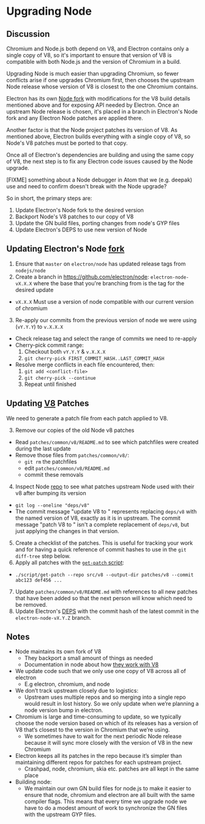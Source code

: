 # Upgrading Node

## Discussion

Chromium and Node.js both depend on V8, and Electron contains
only a single copy of V8, so it's important to ensure that version
of V8 is compatible with both Node.js and the version of Chromium
in a build.

Upgrading Node is much easier than upgrading Chromium, so fewer
conflicts arise if one upgrades Chromium first, then chooses the
upstream Node release whose version of V8 is closest to the one
Chromium contains.

Electron has its own [Node fork](https://github.com/electron/node)
with modifications for the V8 build details mentioned above
and for exposing API needed by Electron. Once an upstream Node
release is chosen, it's placed in a branch in Electron's Node fork
and any Electron Node patches are applied there.

Another factor is that the Node project patches its version of V8.
As mentioned above, Electron builds everything with a single copy
of V8, so Node's V8 patches must be ported to that copy.

Once all of Electron's dependencies are building and using the same
copy of V8, the next step is to fix any Electron code issues caused
by the Node upgrade.

[FIXME] something about a Node debugger in Atom that we (e.g. deepak)
use and need to confirm doesn't break with the Node upgrade?

So in short, the primary steps are:

1. Update Electron's Node fork to the desired version
2. Backport Node's V8 patches to our copy of V8
3. Update the GN build files, porting changes from node's GYP files
3. Update Electron's DEPS to use new version of Node

## Updating Electron's Node [fork](https://github.com/electron/node)

1. Ensure that `master` on `electron/node` has updated release tags from `nodejs/node`
2. Create a branch in https://github.com/electron/node: `electron-node-vX.X.X` where the base that you're branching from is the tag for the desired update
  - `vX.X.X` Must use a version of node compatible with our current version of chromium
3. Re-apply our commits from the previous version of node we were using (`vY.Y.Y`) to `v.X.X.X`
  - Check release tag and select the range of commits we need to re-apply
  - Cherry-pick commit range:
    1. Checkout both `vY.Y.Y` & `v.X.X.X`
    2. `git cherry-pick FIRST_COMMIT_HASH..LAST_COMMIT_HASH`
  - Resolve merge conflicts in each file encountered, then:
    1. `git add <conflict-file>`
    2. `git cherry-pick --continue`
    3. Repeat until finished


## Updating [V8](https://github.com/electron/node/src/V8) Patches

We need to generate a patch file from each patch applied to V8.

3. Remove our copies of the old Node v8 patches
  - Read `patches/common/v8/README.md` to see which patchfiles
    were created during the last update
  - Remove those files from `patches/common/v8/`:
    - `git rm` the patchfiles
    - edit `patches/common/v8/README.md`
    - commit these removals
4. Inspect Node [repo](https://github.com/electron/node) to see what patches upstream Node
  used with their v8 after bumping its version
  - `git log --oneline "deps/v8"`
  - The commit message "update V8 to <version>" represents replacing `deps/v8` with the named version of V8, exactly as it is in upstream. The commit message "patch V8 to <version>" isn't a complete replacement of `deps/v8`, but just applying the changes in that version.
5. Create a checklist of the patches. This is useful for tracking your work and for
  having a quick reference of commit hashes to use in the `git diff-tree` step below.
6. Apply all patches with the [`get-patch` script](https://github.com/electron/electron/blob/master/script/README.md#get-patch):
  - `./script/get-patch --repo src/v8 --output-dir patches/v8 --commit abc123 def456 ...`
7. Update `patches/common/v8/README.md` with references to all new patches that have been added so that the next person will know which need to be removed.
8. Update Electron's [DEPS](https://github.com/electron/electron/blob/master/DEPS#L5) with the commit hash of the latest commit in the `electron-node-vX.Y.Z` branch.

## Notes

- Node maintains its own fork of V8
  - They backport a small amount of things as needed
  - Documentation in node about how [they work with V8](https://nodejs.org/api/v8.html)
- We update code such that we only use one copy of V8 across all of electron
  - E.g electron, chromium, and node
- We don’t track upstream closely due to logistics:
   - Upstream uses multiple repos and so merging into a single repo
   would result in lost history. So we only update when we’re planning
   a node version bump in electron.
- Chromium is large and time-consuming to update, so we typically
  choose the node version based on which of its releases has a version
  of V8 that’s closest to the version in Chromium that we’re using.
  - We sometimes have to wait for the next periodic Node release
   because it will sync more closely with the version of V8 in the new Chromium
 - Electron keeps all its patches in the repo because it’s simpler than
   maintaining different repos for patches for each upstream project.
   - Crashpad, node, chromium, skia etc. patches are all kept in the same place
 - Building node:
   - We maintain our own GN build files for node.js to make it easier to ensure
     that node, chromium and electron are all built with the same compiler flags.
     This means that every time we upgrade node we have to do a modest amount of
     work to synchronize the GN files with the upstream GYP files.
